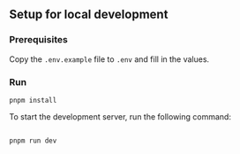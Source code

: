 ## Setup for local development

### Prerequisites

Copy the `.env.example` file to `.env` and fill in the values.

### Run

```
pnpm install
```

To start the development server, run the following command:

```

pnpm run dev

```

```

```
